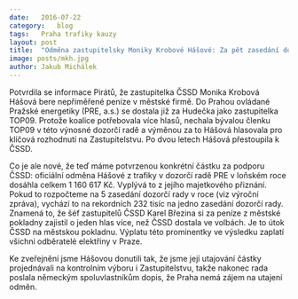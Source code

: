 ```yaml
---
date:	2016-07-22
category:	blog
tags:	Praha trafiky kauzy
layout:	post
title:	"Odměna zastupitelsky Moniky Krobové Hášové: Za pět zasedání dozorčí rady 1,1 milionu" 
image: posts/mkh.jpg
author:	Jakub Michálek
---
```


Potvrdila se informace Pirátů, že zastupitelka ČSSD Monika Krobová Hášová bere nepřiměřené peníze v městské firmě. Do Prahou ovládané Pražské energetiky (PRE, a.s.) se dostala již za Hudečka jako zastupitelka TOP09. Protože koalice potřebovala více hlasů, nechala bývalou členku TOP09 v této výnosné dozorčí radě a výměnou za to Hášová hlasovala pro klíčová rozhodnutí na Zastupitelstvu. Po dvou letech Hášová přestoupila k ČSSD. 

Co je ale nové, že teď máme potvrzenou konkrétní částku za podporu ČSSD: oficiální odměna Hášové z trafiky v dozorčí radě PRE v loňském roce dosáhla celkem 1 160 617 Kč. Vyplývá to z jejího majetkového přiznání. Pokud to rozpočteme na 5 zasedání dozorčí rady v roce (viz výroční zpráva), vychází to na rekordních 232 tisíc na jedno zasedání dozorčí rady. Znamená to, že šéf zastupitelů ČSSD Karel Březina si za peníze z městské pokladny zajistil o jeden hlas více, než ČSSD dostala ve volbách. Je to útok ČSSD na městskou pokladnu. Výplatu této prominentky ve výsledku zaplatí všichni odběratelé elektřiny v Praze. 

Ke zveřejnění jsme Hášovou donutili tak, že jsme její utajování částky projednávali na kontrolním výboru i Zastupitelstvu, takže nakonec rada poslala německým spoluvlastníkům dopis, že Praha nemá zájem na utajení odměn.

